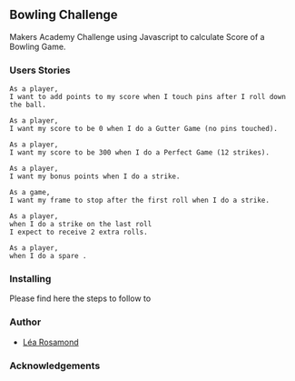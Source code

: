 
## Bowling Challenge

Makers Academy Challenge using Javascript to calculate Score of a Bowling Game.

### Users Stories

```
As a player,
I want to add points to my score when I touch pins after I roll down the ball.

As a player,
I want my score to be 0 when I do a Gutter Game (no pins touched).

As a player,
I want my score to be 300 when I do a Perfect Game (12 strikes).

As a player,
I want my bonus points when I do a strike.

As a game,
I want my frame to stop after the first roll when I do a strike.

As a player,
when I do a strike on the last roll
I expect to receive 2 extra rolls.

As a player,
when I do a spare .
```
### Installing

Please find here the steps to follow to

### Author
* [Léa Rosamond](https://github.com/lea-rsm)

### Acknowledgements
